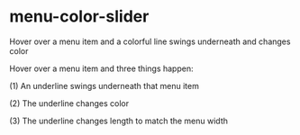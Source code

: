 # menu-color-slider
Hover over a menu item and a colorful line swings underneath and changes color

Hover over a menu item and three things happen:

(1) An underline swings underneath that menu item

(2) The underline changes color

(3) The underline changes length to match the menu width
